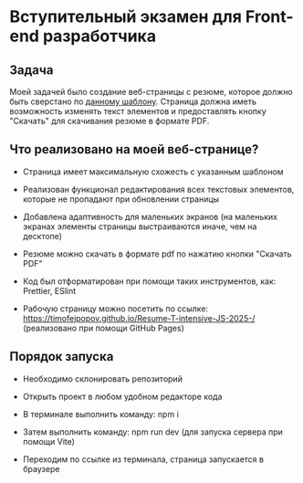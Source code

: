 
# Вступительный экзамен для Front-end разработчика

## Задача

Моей задачей было создание веб-страницы с резюме, которое должно быть сверстано по [данному шаблону](https://www.figma.com/design/0lCK90FekbMPNJOOUuiIV8/exam-cv?node-id=0-3&t=Pq36ybI65EvpiqYd-0). Страница должна иметь возможность изменять текст элементов и предоставлять кнопку "Скачать" для скачивания резюме в формате PDF.

## Что реализовано на моей веб-странице?

- Страница имеет максимальную схожесть с указанным шаблоном

- Реализован функционал редактирования всех текстовых элементов, которые не пропадают при обновлении страницы

- Добавлена адаптивность для маленьких экранов (на маленьких экранах элементы страницы выстраиваются иначе, чем на десктопе)

- Резюме можно скачать в формате pdf по нажатию кнопки "Скачать PDF"

- Код был отформатирован при помощи таких инструментов, как: Prettier, ESlint

- Рабочую страницу можно посетить по ссылке: https://timofeipopov.github.io/Resume-T-intensive-JS-2025-/ (реализовано при помощи GitHub Pages)

## Порядок запуска

- Необходимо склонировать репозиторий

- Открыть проект в любом удобном редакторе кода

- В терминале выполнить команду: npm i

- Затем выполнить команду: npm run dev (для запуска сервера при помощи Vite)

- Переходим по ссылке из терминала, страница запускается в браузере